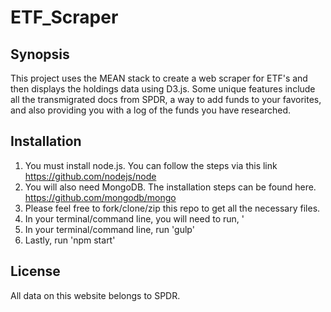 # ETF_Scraper

## Synopsis

This project uses the MEAN stack to create a web scraper for ETF's and then displays the holdings data using D3.js. Some unique features include all the transmigrated docs from SPDR, a way to add funds to your favorites, and also providing you with a log of the funds you have researched.

## Installation

1. You must install node.js. You can follow the steps via this link https://github.com/nodejs/node
2. You will also need MongoDB. The installation steps can be found here. https://github.com/mongodb/mongo
3. Please feel free to fork/clone/zip this repo to get all the necessary files.
4. In your terminal/command line, you will need to run, '
5. In your terminal/command line, run 'gulp'
6. Lastly, run 'npm start'

## License

All data on this website belongs to SPDR.
